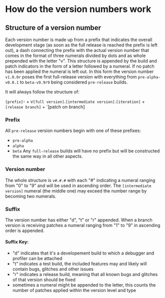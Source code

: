 # How do the version numbers work
## Structure of a version number
Each version number is made up from a prefix that indicates the overall development stage (as soon as the full release is reached the prefix is left out), a dash connecting the prefix with the actual version number that comes in the format of three numerals divided by dots and as whole prepended with the letter "v".
This structure is appended by the build and patch indicators in the form of a letter followed by a numeral. If no patch has been applied the numeral is left out.
In this form the version number `v1.0.0r` poses the first full-release version with everything from `pre-alpha-v0.0.1` to `beta-v9.9r9` being considered `pre-release` builds.

It will always follow the structure of:

`[prefix]`- + v`[full version]`.`[intermediate version]`.`[iteration]` + `[release branch]` + `[patch on branch]

### Prefix
All `pre-release` version numbers begin with one of these prefixes:
- `pre-alpha`
- `alpha`
- `beta`
Any `full-release` builds will have no prefix but will be constructed the same way in all other aspects.

### Version number
The whole structure is `v#.#.#` with each "#" indicating a numeral ranging from "0" to "9" and will be used in ascending order.
The `[intermediate version]` numeral (the middle one) may exceed the number range by becoming two numerals.

### Suffix
The version number has either "d", "t" or "r" appended. When a branch version is receiving patches a numeral ranging from "1" to "9" in ascending order is appended.

#### Suffix Key:
- "d" indicates that it's a developement build to which a debugger and profiler can be attached
- "t" indicates a test build, the included features may and likely will contain bugs, glitches and other issues
- "r" indicates a release build, meaning that all known bugs and glitches of that version should be fixed
- sometimes a numeral might be appended to the letter, this counts the number of patches applied within the version level and type